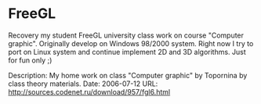 FreeGL
======

Recovery my student FreeGL university class work on course "Computer graphic".
Originally develop on Windows 98/2000 system.
Right now I try to port on Linux system and continue implement 2D and 3D algorithms.
Just for fun only ;)

Description: My home work on class "Computer graphic" by Topornina by class theory materials.
Date: 2006-07-12
URL: http://sources.codenet.ru/download/957/fgl6.html
